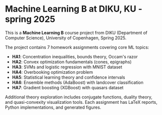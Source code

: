 # Machine Learning B at DIKU, KU - spring 2025

This is a **Machine Learning B** course project from DIKU (Department of Computer Science), University of Copenhagen, Spring 2025.

The project contains 7 homework assignments covering core ML topics:

- **HA1**: Concentration inequalities, bounds theory, Occam's razor
- **HA2**: Convex optimization fundamentals (cones, epigraphs)  
- **HA3**: SVMs and logistic regression with MNIST dataset
- **HA4**: Overbooking optimization problem
- **HA5**: Statistical learning theory and confidence intervals
- **HA6**: Ensemble methods (AdaBoost) with landcover classification
- **HA7**: Gradient boosting (XGBoost) with quasars dataset

Additional theory exploration includes conjugate functions, duality theory, and quasi-convexity visualization tools. Each assignment has LaTeX reports, Python implementations, and generated figures.
